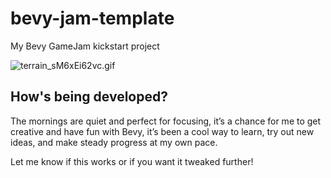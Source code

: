 # bevy-jam-template
My Bevy GameJam kickstart project

![terrain_sM6xEi62vc.gif](assets%2Fterrain_sM6xEi62vc.gif)

## How's being developed?

The mornings are quiet and perfect for focusing, it’s a chance for me to get creative and have fun with Bevy, it’s been a cool way to learn, try out new ideas, and make steady progress at my own pace.

Let me know if this works or if you want it tweaked further!